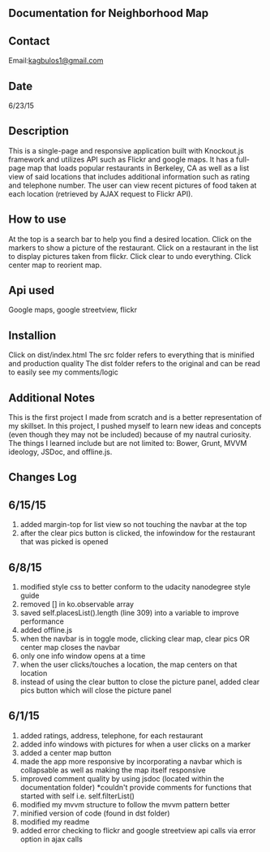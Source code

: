 Documentation for Neighborhood Map
---------------------------

Contact
-------
Email:kagbulos1@gmail.com

Date
----
6/23/15

Description
-----------
This is a single-page and responsive application built with Knockout.js framework and utilizes API such as Flickr and google maps. It has a full-page map that loads popular restaurants in Berkeley, CA as well as a list view of said locations that includes additional information such as rating and telephone number. The user can view recent pictures of food taken at each location (retrieved by AJAX request to Flickr API).


How to use
-----------
At the top is a search bar to help you find a desired location. Click on the markers to show a picture of the restaurant. Click on a restaurant in the list to display pictures taken from flickr. Click clear to undo everything. Click center map to reorient map.

Api used
--------
Google maps, google streetview, flickr

Installion
----------
Click on dist/index.html
The src folder refers to everything that is minified and production quality
The dist folder refers to the original and can be read to easily see my comments/logic

Additional Notes
----------------
This is the first project I made from scratch and is a better representation of my skillset. In this project, I pushed myself to learn new ideas and concepts (even though they may not be included) because of my nautral curiosity. The things I learned include but are not limited to: Bower, Grunt, MVVM ideology, JSDoc, and offline.js.

Changes Log
-----------

6/15/15
----------------------------------------
1) added margin-top for list view so not touching the navbar at the top
2) after the clear pics button is clicked, the infowindow for the restaurant that was picked is opened

6/8/15
-----------------------------------------
1) modified style css to better conform to the udacity nanodegree style guide
2) removed [] in ko.observable array
3) saved self.placesList().length (line 309) into a variable to improve performance
4) added offline.js
5) when the navbar is in toggle mode, clicking clear map, clear pics OR center map closes the navbar
6) only one info window opens at a time
7) when the user clicks/touches a location, the map centers on that location
8) instead of using the clear button to close the picture panel, added clear pics button which will close the picture panel

6/1/15
---------------------------------------
1) added ratings, address, telephone, for each restaurant
2) added info windows with pictures for when a user clicks on a marker
3) added a center map button
4) made the app more responsive by incorporating a navbar which is collapsable as well as making the map itself responsive
5) improved comment quality by using jsdoc (located within the documentation folder) *couldn't provide comments for functions that started with self i.e. self.filterList()
6) modified my mvvm structure to follow the mvvm pattern better
7) minified version of code (found in dst folder)
8) modified my readme
9) added error checking to flickr and google streetview api calls via error option in ajax calls